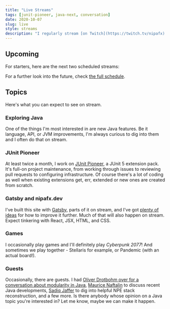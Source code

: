 ```yaml
---
title: "Live Streams"
tags: [junit-pioneer, java-next, conversation]
date: 2020-10-07
slug: live
style: streams
description: "I regularly stream [on Twitch](https://twitch.tv/nipafx) - mostly live-coding sessions, but also the occasional game or a conversation with a guest - and would love to see you there"
---
```


## Upcoming

For starters, here are the next two scheduled streams:

<calendar type="streams" time="upcoming" order="asc" limit="2" display="list"></calendar>

For a further look into the future, check [the full schedule](schedule).

## Topics

Here's what you can expect to see on stream.

### Exploring Java

One of the things I'm most interested in are new Java features.
Be it language, API, or JVM improvements, I'm always curious to dig into them and I often do that on stream.

### JUnit Pioneer

At least twice a month, I work on [JUnit Pioneer](https://junit-pioneer.org), a JUnit 5 extension pack.
It's full-on project maintenance, from working through issues to reviewing pull requests to configuring infrastructure.
Of course there's a lot of coding as well when existing extensions get, err, extended or new ones are created from scratch.

### Gatsby and nipafx.dev

I've built this site with [Gatsby](https://www.gatsbyjs.com/), parts of it on stream, and I've got [plenty of ideas](https://github.com/nipafx/nipafx.dev/issues) for how to improve it further.
Much of that will also happen on stream.
Expect tinkering with React, JSX, HTML, and CSS.

### Games

I occasionally play games and I'll definitely play _Cyberpunk 2077_!
And sometimes we play together - Stellaris for example, or Pandemic (with an actual board!).

### Guests

Occasionally, there are guests.
I had [Oliver Drotbohm over for a conversation about modularity in Java](oliver-drotbohm-modularity), [Maurice Naftalin](https://twitter.com/mauricenaftalin) to discuss recent Java developments, [Sadiq Jaffer](https://twitter.com/sadiqj) to dig into helpful NPE stack reconstruction, and a few more.
Is there anybody whose opinion on a Java topic you're interested in?
Let me know, maybe we can make it happen.

